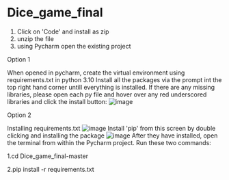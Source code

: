 # Dice_game_final
1. Click on 'Code' and install as zip
2. unzip the file
3. using Pycharm open the existing project

Option 1

When opened in pycharm, create the virtual environment using requirements.txt in python 3.10
Install all the packages via the prompt int the top right hand corner untill everything is installed.
If there are any missing libraries, please open each py file and hover over any red underscored libraries and click the install button:
![image](https://user-images.githubusercontent.com/101248306/211206528-a16127d8-d120-45c7-a585-1a3e9af3059a.png)


Option 2

Installing requirements.txt
![image](https://user-images.githubusercontent.com/101248306/211204535-7e320847-1556-4411-9c23-3cc1df2f6365.png)
Install 'pip' from this screen by double clicking and installing the package
![image](https://user-images.githubusercontent.com/101248306/211205017-cef96ccf-b913-460e-9505-595524675399.png)
After they have installed, open the terminal from within the Pycharm project.
Run these two commands:

1.cd Dice_game_final-master

2.pip install -r requirements.txt

